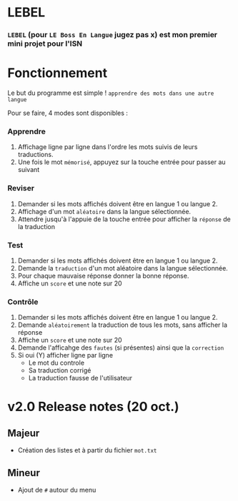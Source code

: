 # LEBEL
### ``LEBEL`` (pour ``LE Boss En Langue`` jugez pas x) est mon premier mini projet pour l'ISN 

# Fonctionnement
Le but du programme est simple ! ``apprendre des mots dans une autre langue``

Pour se faire, 4 modes sont disponibles : 
### Apprendre
  1. Affichage ligne par ligne dans l'ordre les mots suivis de leurs traductions.
  2. Une fois le mot ``mémorisé``, appuyez sur la touche entrée pour passer au suivant
### Reviser
  1. Demander si les mots affichés doivent être en langue 1 ou langue 2.
  2. Affichage d'un mot ``aléatoire`` dans la langue sélectionnée. 
  3. Attendre jusqu'à l'appuie de la touche entrée pour afficher la ``réponse`` de la traduction 
### Test
  1. Demander si les mots affichés doivent être en langue 1 ou langue 2.
  2. Demande la ``traduction`` d'un mot aléatoire dans la langue sélectionnée.
  3. Pour chaque mauvaise réponse donner la bonne réponse.
  4. Affiche un ``score`` et une note sur 20
### Contrôle
  1. Demander si les mots affichés doivent être en langue 1 ou langue 2. 
  2. Demande ``aléatoirement`` la traduction de tous les mots, sans afficher la réponse
  3. Affiche un ``score`` et une note sur 20
  4. Demande l'afficahge des ``fautes`` (si présentes) ainsi que la ``correction``
  5. Si oui (Y) afficher ligne par ligne
     - Le mot du controle
     - Sa traduction corrigé
     - La traduction fausse de l'utilisateur
    
# v2.0 Release notes (20 oct.)
## Majeur
  - Création des listes <motFR> et <motET> à partir du fichier ``mot.txt``
## Mineur
  - Ajout de ``#`` autour du menu
 
